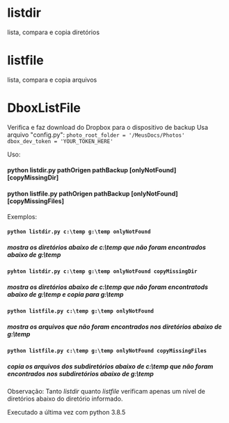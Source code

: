 # listdir
lista, compara e copia diretórios

# listfile
lista, compara e copia arquivos

# DboxListFile
Verifica e faz download do Dropbox para o dispositivo de backup
Usa arquivo "config.py":
    ```
    photo_root_folder = '/MeusDocs/Photos'
    dbox_dev_token = 'YOUR_TOKEN_HERE'
    ```


Uso:
#### python listdir.py pathOrigen pathBackup \[onlyNotFound\] \[copyMissingDir\]

#### python listfile.py pathOrigen pathBackup \[onlyNotFound\] \[copyMissingFiles\]


Exemplos:

#### `python listdir.py c:\temp g:\temp onlyNotFound`
##### mostra os diretórios abaixo de c:\temp que não foram encontrados abaixo de g:\temp

#### `pyhton listdir.py c:\temp g:\temp onlyNotFound copyMissingDir`
##### mostra os diretórios abaixo de c:\temp que não foram encontratods abaixo de g:\temp e copia para g:\temp

#### `python listfile.py c:\temp g:\temp onlyNotFound`
##### mostra os arquivos que não foram encontrados nos diretórios abaixo de g:\temp

#### `python listfile.py c:\temp g:\temp onlyNotFound copyMissingFiles`
##### copia os arquivos dos subdiretórios abaixo de c:\temp que não foram encontrados nos subdiretórios abaixo de g:\temp


Observação: Tanto _listdir_ quanto _listfile_ verificam apenas um nível de diretórios abaixo do diretório informado.


Executado a última vez com python 3.8.5
